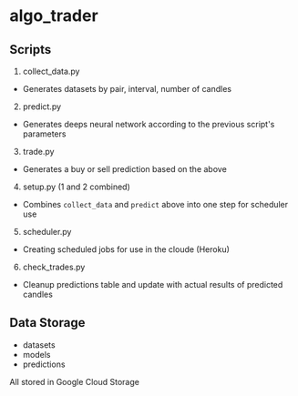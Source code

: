 # algo_trader

## Scripts
1. collect_data.py
  - Generates datasets by pair, interval, number of candles
2. predict.py
  - Generates deeps neural network according to the previous script's parameters
3. trade.py
  - Generates a buy or sell prediction based on the above
4. setup.py (1 and 2 combined)
  - Combines `collect_data` and `predict` above into one step for scheduler use
5. scheduler.py
  - Creating scheduled jobs for use in the cloude (Heroku)
6. check_trades.py
  - Cleanup predictions table and update with actual results of predicted candles

## Data Storage
- datasets
- models
- predictions

All stored in Google Cloud Storage